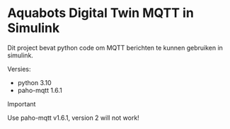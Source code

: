 # Aquabots Digital Twin MQTT in Simulink

Dit project bevat python code om MQTT berichten te kunnen gebruiken in simulink.

Versies:
- python 3.10
- paho-mqtt 1.6.1

> [!IMPORTANT]
> Use paho-mqtt v1.6.1, version 2 will not work!


